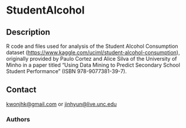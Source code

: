 # StudentAlcohol

## Description

R code and files used for analysis of the Student Alcohol Consumption dataset (https://www.kaggle.com/uciml/student-alcohol-consumption), originally provided by Paulo Cortez and Alice Silva of the University of Minho in a paper titled “Using Data Mining to Predict Secondary School Student Performance” (ISBN 978-9077381-39-7).

## Contact

kwonjhk@gmail.com or jinhyun@live.unc.edu

### Authors
